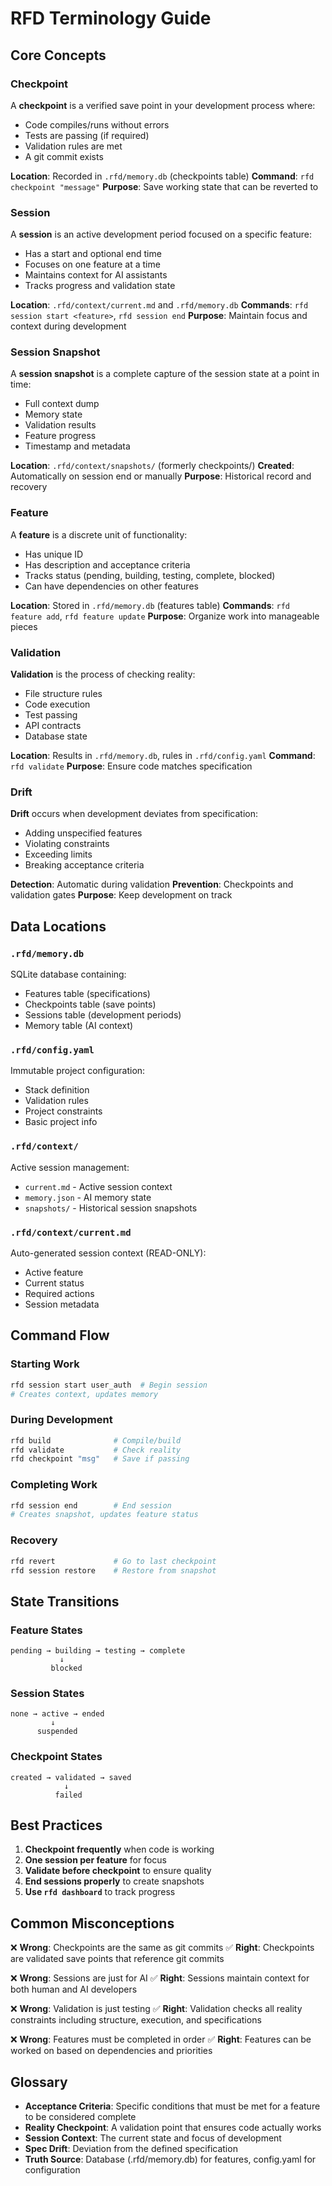 # RFD Terminology Guide

## Core Concepts

### Checkpoint
A **checkpoint** is a verified save point in your development process where:
- Code compiles/runs without errors
- Tests are passing (if required)
- Validation rules are met
- A git commit exists

**Location**: Recorded in `.rfd/memory.db` (checkpoints table)
**Command**: `rfd checkpoint "message"`
**Purpose**: Save working state that can be reverted to

### Session
A **session** is an active development period focused on a specific feature:
- Has a start and optional end time
- Focuses on one feature at a time
- Maintains context for AI assistants
- Tracks progress and validation state

**Location**: `.rfd/context/current.md` and `.rfd/memory.db`
**Commands**: `rfd session start <feature>`, `rfd session end`
**Purpose**: Maintain focus and context during development

### Session Snapshot
A **session snapshot** is a complete capture of the session state at a point in time:
- Full context dump
- Memory state
- Validation results
- Feature progress
- Timestamp and metadata

**Location**: `.rfd/context/snapshots/` (formerly checkpoints/)
**Created**: Automatically on session end or manually
**Purpose**: Historical record and recovery

### Feature
A **feature** is a discrete unit of functionality:
- Has unique ID
- Has description and acceptance criteria
- Tracks status (pending, building, testing, complete, blocked)
- Can have dependencies on other features

**Location**: Stored in `.rfd/memory.db` (features table)
**Commands**: `rfd feature add`, `rfd feature update`
**Purpose**: Organize work into manageable pieces

### Validation
**Validation** is the process of checking reality:
- File structure rules
- Code execution
- Test passing
- API contracts
- Database state

**Location**: Results in `.rfd/memory.db`, rules in `.rfd/config.yaml`
**Command**: `rfd validate`
**Purpose**: Ensure code matches specification

### Drift
**Drift** occurs when development deviates from specification:
- Adding unspecified features
- Violating constraints
- Exceeding limits
- Breaking acceptance criteria

**Detection**: Automatic during validation
**Prevention**: Checkpoints and validation gates
**Purpose**: Keep development on track

## Data Locations

### `.rfd/memory.db`
SQLite database containing:
- Features table (specifications)
- Checkpoints table (save points)
- Sessions table (development periods)
- Memory table (AI context)

### `.rfd/config.yaml`
Immutable project configuration:
- Stack definition
- Validation rules
- Project constraints
- Basic project info

### `.rfd/context/`
Active session management:
- `current.md` - Active session context
- `memory.json` - AI memory state
- `snapshots/` - Historical session snapshots

### `.rfd/context/current.md`
Auto-generated session context (READ-ONLY):
- Active feature
- Current status
- Required actions
- Session metadata

## Command Flow

### Starting Work
```bash
rfd session start user_auth  # Begin session
# Creates context, updates memory
```

### During Development
```bash
rfd build              # Compile/build
rfd validate           # Check reality
rfd checkpoint "msg"   # Save if passing
```

### Completing Work
```bash
rfd session end        # End session
# Creates snapshot, updates feature status
```

### Recovery
```bash
rfd revert             # Go to last checkpoint
rfd session restore    # Restore from snapshot
```

## State Transitions

### Feature States
```
pending → building → testing → complete
           ↓
         blocked
```

### Session States
```
none → active → ended
         ↓
      suspended
```

### Checkpoint States
```
created → validated → saved
            ↓
          failed
```

## Best Practices

1. **Checkpoint frequently** when code is working
2. **One session per feature** for focus
3. **Validate before checkpoint** to ensure quality
4. **End sessions properly** to create snapshots
5. **Use `rfd dashboard`** to track progress

## Common Misconceptions

❌ **Wrong**: Checkpoints are the same as git commits
✅ **Right**: Checkpoints are validated save points that reference git commits

❌ **Wrong**: Sessions are just for AI
✅ **Right**: Sessions maintain context for both human and AI developers

❌ **Wrong**: Validation is just testing
✅ **Right**: Validation checks all reality constraints including structure, execution, and specifications

❌ **Wrong**: Features must be completed in order
✅ **Right**: Features can be worked on based on dependencies and priorities

## Glossary

- **Acceptance Criteria**: Specific conditions that must be met for a feature to be considered complete
- **Reality Checkpoint**: A validation point that ensures code actually works
- **Session Context**: The current state and focus of development
- **Spec Drift**: Deviation from the defined specification
- **Truth Source**: Database (.rfd/memory.db) for features, config.yaml for configuration